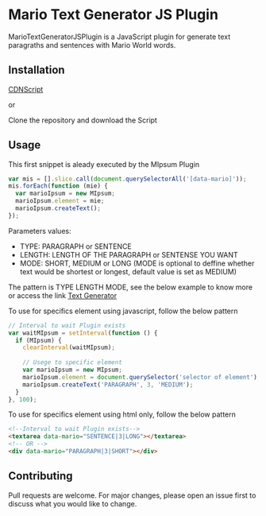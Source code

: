 # Mario Text Generator JS Plugin

MarioTextGeneratorJSPlugin is a JavaScript plugin for generate text paragraths and sentences with Mario World words.

## Installation

[CDNScript](https://github.com/MihajloDerimanovic/MarioTextGenerator)

or 

Clone the repository and download the Script

## Usage

This first snippet is aleady executed by the MIpsum Plugin
```javascript
var mis = [].slice.call(document.querySelectorAll('[data-mario]'));
mis.forEach(function (mie) {
  var marioIpsum = new MIpsum;
  marioIpsum.element = mie;
  marioIpsum.createText();
});
```

Parameters values:
 * TYPE: PARAGRAPH or SENTENCE
 * LENGTH: LENGTH OF THE PARAGRAPH or SENTENSE YOU WANT
 * MODE: SHORT, MEDIUM or LONG (MODE is optional to deffine whether text would be shortest or longest, default value is set as MEDIUM)

The pattern is TYPE LENGTH MODE, see the below example to know more or access the link [Text Generator](https://github.com/MihajloDerimanovic/MarioTextGenerator)
 
To use for specifics element using javascript, follow the below pattern
```javascript
// Interval to wait Plugin exists
var waitMIpsum = setInterval(function () {
  if (MIpsum) {
    clearInterval(waitMIpsum);
    
    // Usege to specific element
    var marioIpsum = new MIpsum;
    marioIpsum.element = document.querySelector('selector of element');
    marioIpsum.createText('PARAGRAPH', 3, 'MEDIUM');
  }
}, 100);
```

To use for specifics element using html only, follow the below pattern
```html
<!--Interval to wait Plugin exists-->
<textarea data-mario="SENTENCE|3|LONG"></textarea>
<!-- OR -->
<div data-mario="PARAGRAPH|3|SHORT"></div>
```

## Contributing
Pull requests are welcome. For major changes, please open an issue first to discuss what you would like to change.
